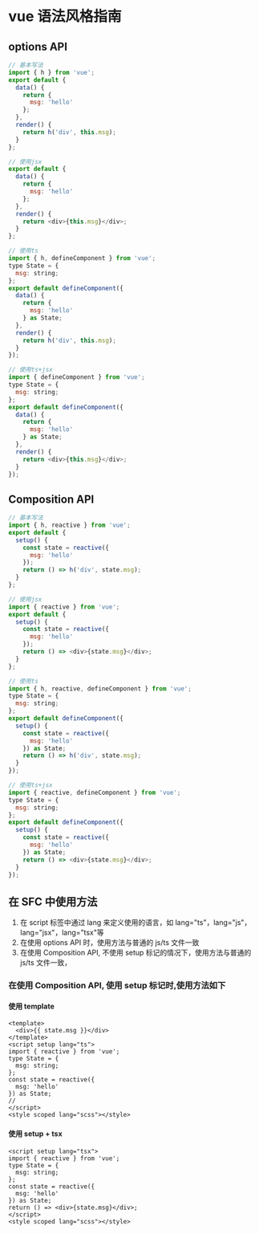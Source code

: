 # vue 语法风格指南

## options API

```js
// 基本写法
import { h } from 'vue';
export default {
  data() {
    return {
      msg: 'hello'
    };
  },
  render() {
    return h('div', this.msg);
  }
};

// 使用jsx
export default {
  data() {
    return {
      msg: 'hello'
    };
  },
  render() {
    return <div>{this.msg}</div>;
  }
};

// 使用ts
import { h, defineComponent } from 'vue';
type State = {
  msg: string;
};
export default defineComponent({
  data() {
    return {
      msg: 'hello'
    } as State;
  },
  render() {
    return h('div', this.msg);
  }
});

// 使用ts+jsx
import { defineComponent } from 'vue';
type State = {
  msg: string;
};
export default defineComponent({
  data() {
    return {
      msg: 'hello'
    } as State;
  },
  render() {
    return <div>{this.msg}</div>;
  }
});

```

## Composition API

```js
// 基本写法
import { h, reactive } from 'vue';
export default {
  setup() {
    const state = reactive({
      msg: 'hello'
    });
    return () => h('div', state.msg);
  }
};

// 使用jsx
import { reactive } from 'vue';
export default {
  setup() {
    const state = reactive({
      msg: 'hello'
    });
    return () => <div>{state.msg}</div>;
  }
};

// 使用ts
import { h, reactive, defineComponent } from 'vue';
type State = {
  msg: string;
};
export default defineComponent({
  setup() {
    const state = reactive({
      msg: 'hello'
    }) as State;
    return () => h('div', state.msg);
  }
});

// 使用ts+jsx
import { reactive, defineComponent } from 'vue';
type State = {
  msg: string;
};
export default defineComponent({
  setup() {
    const state = reactive({
      msg: 'hello'
    }) as State;
    return () => <div>{state.msg}</div>;
  }
});
```

## 在 SFC 中使用方法

1. 在 script 标签中通过 lang 来定义使用的语言，如 lang="ts"，lang="js"，lang="jsx"，lang="tsx"等
2. 在使用 options API 时，使用方法与普通的 js/ts 文件一致
3. 在使用 Composition API, 不使用 setup 标记的情况下，使用方法与普通的 js/ts 文件一致，

### 在使用 Composition API, 使用 setup 标记时,使用方法如下

#### 使用 template

```vue
<template>
  <div>{{ state.msg }}</div>
</template>
<script setup lang="ts">
import { reactive } from 'vue';
type State = {
  msg: string;
};
const state = reactive({
  msg: 'hello'
}) as State;
//
</script>
<style scoped lang="scss"></style>
```

#### 使用 setup + tsx

```vue
<script setup lang="tsx">
import { reactive } from 'vue';
type State = {
  msg: string;
};
const state = reactive({
  msg: 'hello'
}) as State;
return () => <div>{state.msg}</div>;
</script>
<style scoped lang="scss"></style>
```
